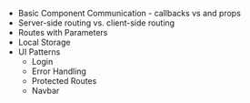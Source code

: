- Basic Component Communication - callbacks vs and props
- Server-side routing vs. client-side routing
- Routes with Parameters
- Local Storage
- UI Patterns
	- Login 
	- Error Handling
	- Protected Routes 
	- Navbar 

